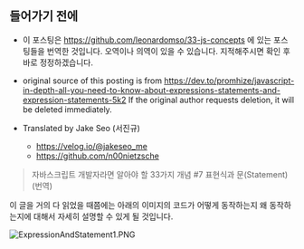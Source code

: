 ## 들어가기 전에
- 이 포스팅은 https://github.com/leonardomso/33-js-concepts 에 있는 포스팅들을 번역한 것입니다. 오역이나 의역이 있을 수 있습니다. 지적해주시면 확인 후 바로 정정하겠습니다.

- original source of this posting is from https://dev.to/promhize/javascript-in-depth-all-you-need-to-know-about-expressions-statements-and-expression-statements-5k2 If the original author requests deletion, it will be deleted immediately.

- Translated by Jake Seo (서진규)

	- https://velog.io/@jakeseo_me
	- https://github.com/n00nietzsche

> 자바스크립트 개발자라면 알아야 할 33가지 개념 #7 표현식과 문(Statement) (번역)

이 글을 거의 다 읽었을 때쯤에는 아래의 이미지의 코드가 어떻게 동작하는지 왜 동작하는지에 대해서 자세히 설명할 수 있게 될 것입니다.

![ExpressionAndStatement1.PNG](https://images.velog.io/post-images/jakeseo_me/503a8310-5f38-11e9-88b2-25d00148b532/ExpressionAndStatement1.PNG)
